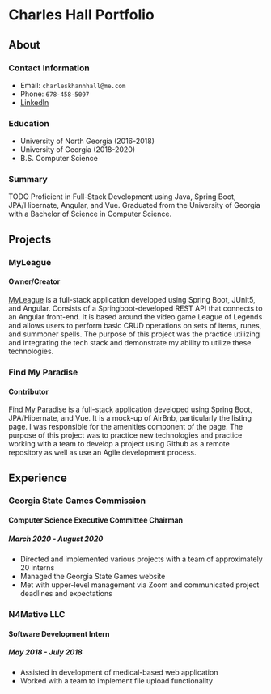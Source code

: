 # Charles Hall Portfolio

## About

### Contact Information
  * Email: `charleskhanhhall@me.com`
  * Phone: `678-458-5097`
  * [LinkedIn](https://www.linkedin.com/in/charles-h-b6581b168/)

### Education
  * University of North Georgia (2016-2018)
  * University of Georgia (2018-2020)
  * B.S. Computer Science

### Summary
TODO
Proficient in Full-Stack Development using Java, Spring Boot, JPA/Hibernate, Angular, and Vue. Graduated from the University of Georgia with a Bachelor of Science in Computer Science.

## Projects

### MyLeague
#### Owner/Creator

[MyLeague](https://github.com/charleshall1998/LeagueApplication) is a full-stack application developed using Spring Boot, JUnit5, and Angular. Consists of a Springboot-developed REST API that connects to an Angular front-end. It is based around the video game League of Legends and allows users to perform basic CRUD operations on sets of items, runes, and summoner spells. The purpose of this project was the practice utilizing and integrating the tech stack and demonstrate my ability to utilize these technologies.

### Find My Paradise
#### Contributor

[Find My Paradise](https://github.com/Smelser-Squad/FindMyParadise) is a full-stack application developed using Spring Boot, JPA/Hibernate, and Vue. It is a mock-up of AirBnb, particularly the listing page. I was responsible for the amenities component of the page. The purpose of this project was to practice new technologies and practice working with a team to develop a project using Github as a remote repository as well as use an Agile development process.

## Experience
### Georgia State Games Commission
#### Computer Science Executive Committee Chairman
##### March 2020 - August 2020
  * Directed and implemented various projects with a team of approximately 20 interns
  * Managed the Georgia State Games website
  * Met with upper-level management via Zoom and communicated project deadlines and expectations

### N4Mative LLC
#### Software Development Intern
##### May 2018 - July 2018
  * Assisted in development of medical-based web application
  * Worked with a team to implement file upload functionality



